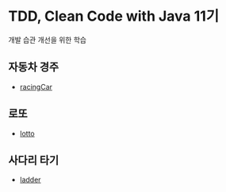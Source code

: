 # TDD, Clean Code with Java 11기

개발 습관 개선을 위한 학습

## 자동차 경주

* [racingCar](tdd/racing.md)

## 로또

* [lotto](tdd/lotto.md)

## 사다리 타기

* [ladder](tdd/ladder.md)
